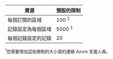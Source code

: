 
| 資源  | 預設的限制 
--- | ---
| 每個訂閱的區域 | 100 <sup>1</sup>
| 記錄設定為每個區域| 5000 <sup>1</sup>
| 每個記錄設定的記錄| 20

<sup>1</sup>您需要增加這些限制的大小寫的連絡 Azure 支援人員。
